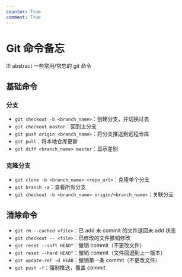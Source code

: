 ```yaml
---
counter: True
comment: True
---
```


# Git 命令备忘

!!! abstract
    一些常用/常忘的 git 命令

## 基础命令
### 分支
- `git checkout -b <branch_name>`：创建分支，并切换过去
- `git checkout master`：回到主分支
- `git push origin <branch_name>`：将分支推送到远程仓库
- `git pull`：将本地仓库更新
- `git diff <branch_name> master`：显示差别

### 克隆分支
- `git clone -b <branch_name> <repo_url>`：克隆单个分支
- `git branch -a`：查看所有分支
- `git checkout -b <branch_name> origin/<branch_name>`：关联分支

## 清除命令
- `git rm --cached <file>`：已 add 未 commit 的文件退回未 add 状态
- `git checkout -- <file>`：已修改的文件撤销修改
- `git reset --soft HEAD^`：撤销 commit（不更改文件）
- `git reset --hard HEAD^`：撤销 commit（文件回退到上一版本）
- `git update-ref -d HEAD`：撤销第一条 commit（不更改文件）
- `git push -f`：强制推送，覆盖 commit